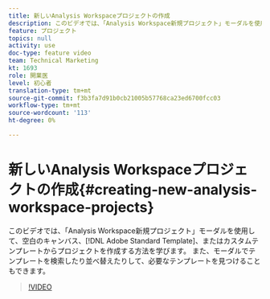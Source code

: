 ```yaml
---
title: 新しいAnalysis Workspaceプロジェクトの作成
description: このビデオでは、「Analysis Workspace新規プロジェクト」モーダルを使用して、空白のキャンバス、Adobe標準テンプレートまたはカスタムテンプレートからプロジェクトを作成する方法を学びます。 また、モーダルでテンプレートを検索したり並べ替えたりして、必要なテンプレートを見つけることもできます。
feature: プロジェクト
topics: null
activity: use
doc-type: feature video
team: Technical Marketing
kt: 1693
role: 開業医
level: 初心者
translation-type: tm+mt
source-git-commit: f3b3fa7d91b0cb21005b57768ca23ed6700fcc03
workflow-type: tm+mt
source-wordcount: '113'
ht-degree: 0%

---
```



# 新しいAnalysis Workspaceプロジェクトの作成{#creating-new-analysis-workspace-projects}

このビデオでは、「Analysis Workspace新規プロジェクト」モーダルを使用して、空白のキャンバス、[!DNL Adobe Standard Template]、またはカスタムテンプレートからプロジェクトを作成する方法を学びます。 また、モーダルでテンプレートを検索したり並べ替えたりして、必要なテンプレートを見つけることもできます。

>[!VIDEO](https://video.tv.adobe.com/v/23233/?quality=12)
